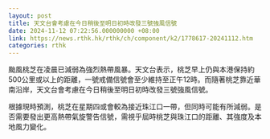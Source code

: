 ```yaml
---
layout: post
title: 天文台會考慮在今日稍後至明日初時改發三號強風信號
date: 2024-11-12 07:22:56.000000000 +08:00
link: https://news.rthk.hk/rthk/ch/component/k2/1778617-20241112.htm
categories: rthk
---
```


颱風桃芝在凌晨已減弱為強烈熱帶風暴。天文台表示，桃芝早上仍與本港保持約500公里或以上的距離，一號戒備信號會至少維持至正午12時。而隨著桃芝靠近華南沿岸，天文台會考慮在今日稍後至明日初時改發三號強風信號。

根據現時預測，桃芝在星期四或會較為接近珠江口一帶，但同時可能有所減弱。是否需要發出更高熱帶氣旋警告信號，需視乎屆時桃芝與珠江口的距離、其強度及本地風力變化。

